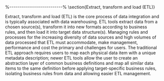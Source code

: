 %---------------------------%
\section{Extract, transform and load (ETL)}


Extract, transform and load (ETL) is the core process of data integration and is typically associated with data warehousing. ETL tools extract data from a chosen source(s), transform it into new formats according to business rules, and then load it into target data structure(s). Managing rules and processes for the increasing diversity of data sources and high volumes of data processed that ETL must accommodate, make management, performance and cost the primary and challenges for users. The traditional ETL approach requires users to map each physical data item with a unique metadata description; newer ETL tools allow the user to create an abstraction layer of common business definitions and map all similar data items to the same definition before applying target-specific business rules, isolating business rules from data and allowing easier ETL management.

